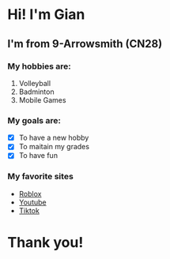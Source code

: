 # Hi! I'm Gian
## I'm from 9-Arrowsmith (CN28)

### My hobbies are:
<ol>
  <li>Volleyball</li>
  <li>Badminton</li>
  <li>Mobile Games</li>
</ol>

### My goals are:
- [x] To have a new hobby
- [x] To maitain my grades
- [x] To have fun

### My favorite sites
- [Roblox](https://roblox.com)
- [Youtube](https://youtube.com)
- [Tiktok](https://tiktok.com)

# Thank you!
